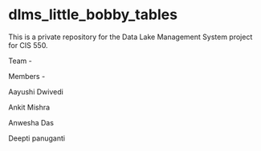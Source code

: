 # dlms_little_bobby_tables 
This is a private repository for the Data Lake Management System project for CIS 550.

Team - 

Members - 

Aayushi Dwivedi

Ankit Mishra

Anwesha Das

Deepti panuganti
